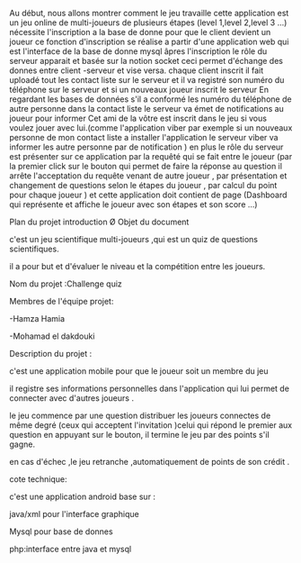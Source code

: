 Au début, nous allons montrer comment le jeu travaille 
cette application est un jeu online  de multi-joueurs de plusieurs étapes (level 1,level 2,level 3 ...) nécessite  l'inscription a la base de donne pour que le client devient un joueur ce fonction d'inscription se réalise a partir d'une application web qui est l'interface de la base de donne mysql 
âpres l'inscription le rôle du serveur apparait et basée sur la notion socket ceci permet d'échange des donnes entre client -serveur et vise versa.
chaque client inscrit il fait uploadé tout les contact liste sur le serveur et il va registré son numéro du téléphone sur le serveur  et si un nouveaux joueur inscrit le serveur En regardant les bases de données s'il a conformé les numéro du téléphone de autre personne dans la contact liste le serveur va émet de notifications au joueur pour informer Cet ami de la vôtre est inscrit dans le jeu si vous voulez jouer avec lui.(comme l'application viber par exemple si un nouveaux personne de mon contact liste a installer l'application le serveur viber va informer les autre personne par de notification )
en plus le rôle du serveur est présenter sur ce application par la requêté qui se fait entre le joueur (par la premier click sur le bouton qui permet de faire la réponse au question il arrête l'acceptation du requête venant de autre joueur ,  par présentation et changement de questions selon le étapes du joueur , par calcul du point pour chaque joueur )
et cette application doit contient de page (Dashboard qui représente et affiche le joueur avec son étapes et son score ...)



Plan du projet
introduction
Ø  Objet du document

c'est un jeu scientifique multi-joueurs ,qui est un quiz de questions scientifiques.

il a pour but et d'évaluer  le niveau et la compétition entre les joueurs.

 

 

Nom du projet :Challenge quiz

Membres de l'équipe projet:

-Hamza Hamia

-Mohamad el dakdouki

 

Description du projet :

c'est une application mobile pour que le joueur soit un membre du jeu

il registre ses informations personnelles dans l'application qui lui permet de connecter avec d'autres joueurs .

le jeu commence par une question distribuer les joueurs connectes de même degré (ceux qui acceptent l'invitation )celui qui répond le premier aux question en appuyant sur le bouton, il termine le jeu par des points s'il gagne.

en cas d'échec ,le jeu retranche ,automatiquement de points de son crédit .

 

cote technique:

c'est une application android base sur :

java/xml pour l'interface graphique

Mysql pour base de donnes

php:interface entre java et mysql 

